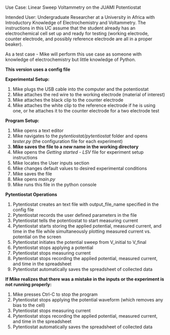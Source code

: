 Use Case: Linear Sweep Voltammetry on the JUAMI Potentiostat

Intended User: Undergraduate Researcher at a University in Africa with Introductory Knowledge of Electrochemistry and Voltammetry. 
The instructions in this UC assume that the student already has an electrochemical cell set up and ready for testing 
(working electrode, counter electrode, and possibly reference electrode are all in a proper beaker).

As a test case - Mike will perform this use case as someone with knowledge of electrochemistry but little knowledge of Python.

**This version uses a config file**

**Experimental Setup:**
1. Mike plugs the USB cable into the computer and the potentiostat
1. Mike attaches the red wire to the working electrode (material of interest)
1. Mike attaches the black clip to the counter electrode
1. Mike attaches the white clip to the reference electrode if he is using one, or he attaches it to the counter electrode for a two electrode test

**Program Setup:**
1. Mike opens a text editor
1. Mike navigates to the *pytentiostat/pytentiostat* folder and opens *tester.py* (the configuration file for each experiment)
1. **Mike saves the file to a new name in the working directory**
1. Mike opens the *Getting started - LSV* file for experiment setup instructions
1. Mike locates the User inputs section
1. Mike changes default values to desired experimental conditions
1. Mike saves the file
1. Mike opens *main.py*
1. Mike runs this file in the python console

**Pytentiostat Operations**
1. Pytentiostat creates an text file with output_file_name specified in the config file
1. Pytentiostat records the user defined parameters in the file
1. Pytentiostat tells the potentiostat to start measuring current
1. Pytentiostat starts storing the applied potential, measured current, and time in the file while simultaneously plotting measured current vs. potential on the screen
1. Pytentiostat initiates the potential sweep from V_initial to V_final
1. Pytentiostat stops applying a potential
1. Pytentiostat stops measuring current
1. Pytentiostat stops recording the applied potential, measured current, and time in the spreadsheet
1. Pytentiostat automatically saves the spreadsheet of collected data

**If Mike realizes that there was a mistake in the inputs or the experiment is not running properly:**
1. Mike presses Ctrl-C to stop the program
1. Pytentiostat stops applying the potential waveform (which removes any bias to the cell)
1. Pytentiostat stops measuring current
1. Pytentiostat stops recording the applied potential, measured current, and time in the spreadsheet
1. Pytentiostat automatically saves the spreadsheet of collected data